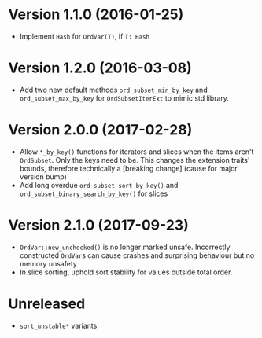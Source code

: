 Version 1.1.0 (2016-01-25)
==========================

* Implement `Hash` for `OrdVar(T)`, if `T: Hash`

Version 1.2.0 (2016-03-08)
==========================

* Add two new default methods `ord_subset_min_by_key` and `ord_subset_max_by_key` for `OrdSubsetIterExt` to mimic std library.

Version 2.0.0 (2017-02-28)
==========================
* Allow `*_by_key()`  functions for iterators and slices when the items aren't `OrdSubset`. Only the keys need to be. This changes the extension traits' bounds, therefore technically a [breaking change] (cause for major version bump)
* Add long overdue `ord_subset_sort_by_key()` and `ord_subset_binary_search_by_key()` for slices

Version 2.1.0 (2017-09-23)
==========================
* `OrdVar::new_unchecked()` is no longer marked unsafe. Incorrectly constructed `OrdVar`s can cause crashes and surprising behaviour
but no memory unsafety
* In slice sorting, uphold sort stability for values outside total order.

Unreleased
==========
* `sort_unstable*` variants